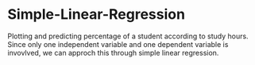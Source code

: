 # Simple-Linear-Regression
Plotting and predicting percentage of a student according to study hours. Since only one independent variable and one dependent variable is invovlved, we can approch this through simple linear regression.

